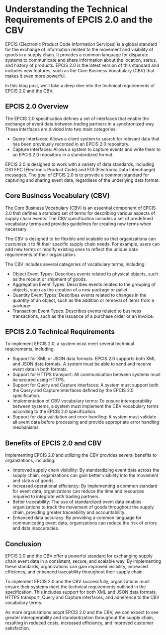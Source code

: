 # Understanding the Technical Requirements of EPCIS 2.0 and the CBV

EPCIS (Electronic Product Code Information Services) is a global standard for the exchange of information related to the movement and visibility of goods in a supply chain. It provides a common language for disparate systems to communicate and share information about the location, status, and history of products. EPCIS 2.0 is the latest version of this standard and includes new features, such as the Core Business Vocabulary (CBV) that makes it even more powerful.

In this blog post, we’ll take a deep dive into the technical requirements of EPCIS 2.0 and the CBV.

## EPCIS 2.0 Overview

The EPCIS 2.0 specification defines a set of interfaces that enable the exchange of event data between trading partners in a synchronized way. These interfaces are divided into two main categories:

- Query Interfaces: Allows a client system to search for relevant data that has been previously recorded in an EPCIS 2.0 repository.
- Capture Interfaces: Allows a system to capture events and write them to an EPCIS 2.0 repository in a standardized format.

EPCIS 2.0 is designed to work with a variety of data standards, including GS1 EPC (Electronic Product Code) and EDI (Electronic Data Interchange) messages. The goal of EPCIS 2.0 is to provide a common standard for capturing and sharing event data, regardless of the underlying data format.

## Core Business Vocabulary (CBV)

The Core Business Vocabulary (CBV) is an essential component of EPCIS 2.0 that defines a standard set of terms for describing various aspects of supply chain events. The CBV specification includes a set of predefined vocabulary terms and provides guidelines for creating new terms when necessary.

The CBV is designed to be flexible and scalable so that organizations can customize it to fit their specific supply chain needs. For example, users can add new terms or modify existing ones to reflect the unique data requirements of their organization.

The CBV includes several categories of vocabulary terms, including:

- Object Event Types: Describes events related to physical objects, such as the receipt or shipment of goods.
- Aggregation Event Types: Describes events related to the grouping of objects, such as the creation of a new package or pallet.
- Quantity Event Types: Describes events related to changes in the quantity of an object, such as the addition or removal of items from a package.
- Transaction Event Types: Describes events related to business transactions, such as the issuance of a purchase order or an invoice.

## EPCIS 2.0 Technical Requirements

To implement EPCIS 2.0, a system must meet several technical requirements, including:

- Support for XML or JSON data formats: EPCIS 2.0 supports both XML and JSON data formats. A system must be able to send and receive event data in both formats.
- Support for HTTPS transport: All communication between systems must be secured using HTTPS.
- Support for Query and Capture interfaces: A system must support both the Query and Capture interfaces defined by the EPCIS 2.0 specification.
- Implementation of CBV vocabulary terms: To ensure interoperability between systems, a system must implement the CBV vocabulary terms according to the EPCIS 2.0 specification.
- Support for data validation and error handling: A system must validate all event data before processing and provide appropriate error handling mechanisms.

## Benefits of EPCIS 2.0 and CBV

Implementing EPCIS 2.0 and utilizing the CBV provides several benefits to organizations, including:

- Improved supply chain visibility: By standardizing event data across the supply chain, organizations can gain better visibility into the movement and status of goods.
- Increased operational efficiency: By implementing a common standard for event data, organizations can reduce the time and resources required to integrate with trading partners.
- Better traceability: The use of standardized event data enables organizations to track the movement of goods throughout the supply chain, providing greater traceability and accountability.
- Enhanced data accuracy: By providing a common language for communicating event data, organizations can reduce the risk of errors and data inaccuracies.

## Conclusion

EPCIS 2.0 and the CBV offer a powerful standard for exchanging supply chain event data in a consistent, secure, and scalable way. By implementing these standards, organizations can gain improved visibility, increased efficiency, and enhanced traceability throughout their supply chain.

To implement EPCIS 2.0 and the CBV successfully, organizations must ensure their systems meet the technical requirements outlined in the specification. This includes support for both XML and JSON data formats, HTTPS transport, Query and Capture interfaces, and adherence to the CBV vocabulary terms.

As more organizations adopt EPCIS 2.0 and the CBV, we can expect to see greater interoperability and standardization throughout the supply chain, resulting in reduced costs, increased efficiency, and improved customer satisfaction.
